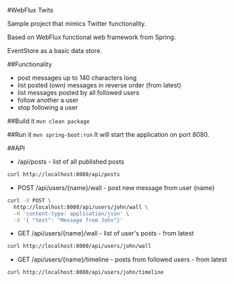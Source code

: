 #WebFlux Twits

Sample project that mimics Twitter functionality.

Based on WebFlux functional web framework from Spring.

EventStore as a basic data store.

##Functionality

* post messages up to 140 characters long
* list posted (own) messages in reverse order (from latest)
* list messages posted by all followed users
* follow another a user
* stop following a user

##Build it
```mvn clean package```

##Run it
```mvn spring-boot:run```
It will start the application on port 8080.

##API

* /api/posts - list of all published posts
```bash
curl http://localhost:8080/api/posts 

```
* POST /api/users/{name}/wall - post new message from user {name}
```bash
curl -X POST \
  http://localhost:8080/api/users/john/wall \
  -H 'content-type: application/json' \
  -d '{ "text": "Message from John"}'
```
* GET /api/users/{name}/wall - list of user's posts - from latest
```bash
curl http://localhost:8080/api/users/john/wall 
```
* GET /api/users/{name}/timeline - posts from followed users - from latest
```bash
curl http://localhost:8080/api/users/john/timeline 
```
